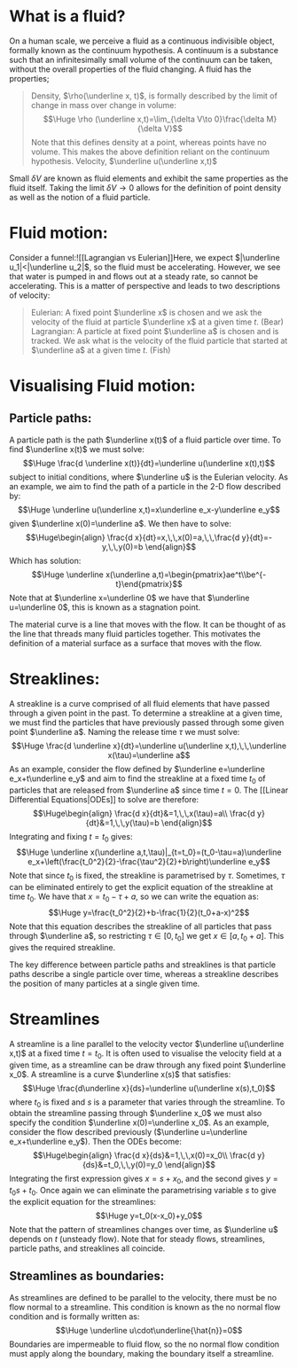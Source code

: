 
# What is a fluid?

On a human scale, we perceive a fluid as a continuous indivisible object, formally known as the continuum hypothesis. A continuum is a substance such that an infinitesimally small volume of the continuum can be taken, without the overall properties of the fluid changing. A fluid has the properties;
> Density, $\rho(\underline x, t)$, is formally described by the limit of change in mass over change in volume:$$\Huge \rho (\underline x,t)=\lim_{\delta V\to 0}\frac{\delta M}{\delta V}$$Note that this defines density at a point, whereas points have no volume. This makes the above definition reliant on the continuum hypothesis.
> Velocity, $\underline u(\underline x,t)$

Small $\delta V$ are known as fluid elements and exhibit the same properties as the fluid itself. Taking the limit $\delta V\to0$ allows for the definition of point density as well as the notion of a fluid particle.

# Fluid motion:

Consider a funnel:![[Lagrangian vs Eulerian]]Here, we expect $|\underline u_1|<|\underline u_2|$, so the fluid must be accelerating. However, we see that water is pumped in and flows out at a steady rate, so cannot be accelerating. This is a matter of perspective and leads to two descriptions of velocity:
> Eulerian: A fixed point $\underline x$ is chosen and we ask the velocity of the fluid at particle $\underline x$ at a given time $t$. (Bear)
> Lagrangian: A particle at fixed point $\underline a$ is chosen and is tracked. We ask what is the velocity of the fluid particle that started at $\underline a$ at a given time $t$. (Fish)

# Visualising Fluid motion:

## Particle paths:
A particle path is the path $\underline x(t)$ of a fluid particle over time. To find $\underline x(t)$ we must solve:$$\Huge \frac{d \underline x(t)}{dt}=\underline u(\underline x(t),t)$$subject to initial conditions, where $\underline u$ is the Eulerian velocity. As an example, we aim to find the path of a particle in the 2-D flow described by:$$\Huge \underline u(\underline x,t)=x\underline e_x-y\underline e_y$$given $\underline x(0)=\underline a$. We then have to solve:$$\Huge\begin{align}
\frac{d x}{dt}=x,\,\,x(0)=a,\,\,\frac{d y}{dt}=-y,\,\,y(0)=b
\end{align}$$Which has solution:$$\Huge \underline x(\underline a,t)=\begin{pmatrix}ae^t\\be^{-t}\end{pmatrix}$$Note that at $\underline x=\underline 0$ we have that $\underline u=\underline 0$, this is known as a stagnation point.

The material curve is a line that moves with the flow. It can be thought of as the line that threads many fluid particles together. This motivates the definition of a material surface as a surface that moves with the flow.

# Streaklines:

A streakline is a curve comprised of all fluid elements that have passed through a given point in the past. To determine a streakline at a given time, we must find the particles that have previously passed through some given point $\underline a$. Naming the release time $\tau$ we must solve:$$\Huge \frac{d \underline x}{dt}=\underline u(\underline x,t),\,\,\underline x(\tau)=\underline a$$
As an example, consider the flow defined by $\underline e=\underline e_x+t\underline e_y$ and aim to find the streakline at a fixed time $t_0$ of particles that are released from $\underline a$ since time $t=0$. The [[Linear Differential Equations|ODEs]] to solve are therefore:$$\Huge\begin{align}
\frac{d x}{dt}&=1,\,\,x(\tau)=a\\
\frac{d y}{dt}&=1,\,\,y(\tau)=b
\end{align}$$Integrating and fixing $t=t_0$ gives:$$\Huge \underline x(\underline a,t,\tau)|_{t=t_0}=(t_0-\tau=a)\underline e_x+\left(\frac{t_0^2}{2}-\frac{\tau^2}{2}+b\right)\underline e_y$$Note that since $t_0$ is fixed, the streakline is parametrised by $\tau$. Sometimes, $\tau$ can be eliminated entirely to get the explicit equation of the streakline at time $t_0$. We have that $x=t_0-\tau+a$, so we can write the equation as:$$\Huge y=\frac{t_0^2}{2}+b-\frac{1}{2}(t_0+a-x)^2$$Note that this equation describes the streakline of all particles that pass through $\underline a$, so restricting $\tau\in[0,t_0]$ we get $x\in[a,t_0+a]$. This gives the required streakline.

The key difference between particle paths and streaklines is that particle paths describe a single particle over time, whereas a streakline describes the position of many particles at a single given time.

# Streamlines

A streamline is a line parallel to the velocity vector $\underline u(\underline x,t)$ at a fixed time $t=t_0$. It is often used to visualise the velocity field at a given time, as a streamline can be draw through any fixed point $\underline x_0$. A streamline is a curve $\underline x(s)$ that satisfies:
$$\Huge \frac{d\underline x}{ds}=\underline u(\underline x(s),t_0)$$
where $t_0$ is fixed and $s$ is a parameter that varies through the streamline. To obtain the streamline passing through $\underline x_0$ we must also specify the condition $\underline x(0)=\underline x_0$. As an example, consider the flow described previously ($\underline u=\underline e_x+t\underline e_y$). Then the ODEs become:$$\Huge\begin{align}
\frac{d x}{ds}&=1,\,\,x(0)=x_0\\
\frac{d y}{ds}&=t_0,\,\,y(0)=y_0
\end{align}$$Integrating the first expression gives $x=s+x_0$, and the second gives $y=t_0s+t_0$. Once again we can eliminate the parametrising variable $s$ to give the explicit equation for the streamlines:$$\Huge y=t_0(x-x_0)+y_0$$Note that the pattern of streamlines changes over time, as $\underline u$ depends on $t$ (unsteady flow). Note that for steady flows, streamlines, particle paths, and streaklines all coincide.

## Streamlines as boundaries:
As streamlines are defined to be parallel to the velocity, there must be no flow normal to a streamline. This condition is known as the no normal flow condition and is formally written as:$$\Huge \underline u\cdot\underline{\hat{n}}=0$$
Boundaries are impermeable to fluid flow, so the no normal flow condition must apply along the boundary, making the boundary itself a streamline.